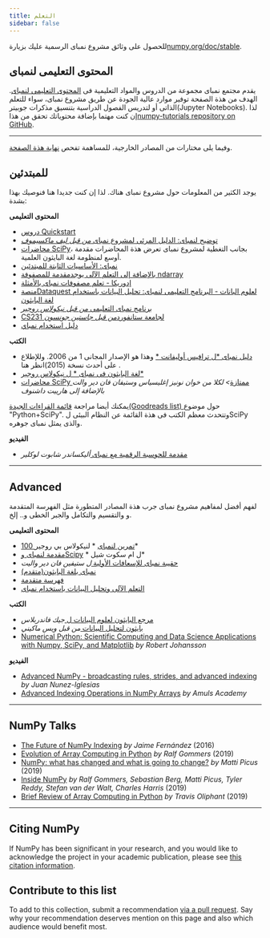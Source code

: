 ```yaml
---
title: التعلم
sidebar: false
---
```


للحصول على وثائق مشروع نمباى الرسمية عليك بزيارة[numpy.org/doc/stable](https://numpy.org/doc/stable).

## المحتوى التعليمى لنمباى

يقدم مجتمع نمباى مجموعة من الدروس والمواد التعليمية فى [المحتوى التعليمى لنمباى](https://numpy.org/numpy-tutorials). الهدف من هذة الصفحة توفير موارد عالية الجودة عن طريق مشروع نمباى، سواء للتعلم الذاتى أو لتدريس الفصول الدراسية بتنسيق مذكرات جوبيتر(Jupyter Notebooks). لذا إن كنت مهتما بإضافة محتوياتك تحقق من هذا[numpy-tutorials repository on GitHub](https://github.com/numpy/numpy-tutorials).

***

وفيما يلى مختارات من المصادر الخارجية، للمساهمة تفحص [ نهاية هذة الصفحة](#add-to-this-list).

## للمبتدئين

يوجد الكثير من المعلومات حول مشروع نمباى هناك. لذا إن كنت جديدا هنا فنوصيك بهذا بشدة:

<i class="fas fa-chalkboard"></i> **المحتوى التعليمى**

* [دروس Quickstart](https://numpy.org/devdocs/user/quickstart.html)
* [توضيح لنمباى: الدليل المرئى لمشروع نمباى *من قبل ليف ماكسيموف*](https://betterprogramming.pub/3b1d4976de1d?sk=57b908a77aa44075a49293fa1631dd9b)
* [محاضرات SciPy](https://scipy-lectures.org/)، بجانب التغطية لمشروع نمباى تعرض هذة المحاضرات مقدمة أوسع لمنظومة لغة البايثون العلمية.
* [نمباى: الأساسيات الثابتة للمبتدئين](https://numpy.org/devdocs/user/absolute_beginners.html)
* [بالإضافة إلى التعلم الآلى يوجدمقدمة للمصفوفة ndarray](https://www.machinelearningplus.com/python/numpy-tutorial-part1-array-python-examples/)
* [إدوريكا - تعلم مصفوفات نمباى بالأمثلة ](https://www.edureka.co/blog/python-numpy-tutorial/)
* [منصةDataquest لعلوم البانات - البرنامج التعليمى لنمباى: تحليل البيانات باستخدام لغة البايثون](https://www.dataquest.io/blog/numpy-tutorial-python/)
* [برنامج نمباى التعليمى *من قبل نيكولاس روجير*](https://github.com/rougier/numpy-tutorial)
* [CS231 لجامعة ستانفورد*من قبل جاستين جونسون*](http://cs231n.github.io/python-numpy-tutorial/)
* [دليل استخدام نمباي](https://numpy.org/devdocs)

<i class="fas fa-book"></i> **الكتب**

* [دليل نمباى *ل ترافيس أوليفانت *](http://web.mit.edu/dvp/Public/numpybook.pdf) وهذا هو الإصدار المجانى 1 من 2006. وللإطلاع على أحدث نسخة (2015)انظر هنا [](https://www.barnesandnoble.com/w/guide-to-numpy-travis-e-oliphant-phd/1122853007).
* [لغة البايثون فى نمباى * ل نيكولاس روجير*](https://www.labri.fr/perso/nrougier/from-python-to-numpy/)
* [محاضرات SciPy ممتازة](https://www.amazon.com/Elegant-SciPy-Art-Scientific-Python/dp/1491922877)*> لكلا من خوان نونيز إغليسياس وستيفان فان دير والت بالإضافة إلى هارييت داشنوف*

يمكنك أيضا مراجعة [ قائمة القراءات الجيدة(Goodreads list) ](https://www.goodreads.com/shelf/show/python-scipy)حول موضوع "Python+SciPy". وتتحدث معظم الكتب فى هذة القائمة عن النظام البيئى لSciPy والذى يمثل نمباى جوهره.

<i class="far fa-file-video"></i> **الفيديو**

* [مقدمة للحوسبة الرقمية مع نمباى ](http://youtu.be/ZB7BZMhfPgk) *أليكساندر شابوت لوكلير*

***

## Advanced

لفهم أفضل لمفاهيم مشروع نمباى جرب هذة المصادر المتطورة مثل الفهرسة المتقدمة و والتقسيم والتكامل والجبر الخطى و.. إلخ.

<i class="fas fa-chalkboard"></i> **المحتوى التعليمى**

* [100 تمرين لنمباى](http://www.labri.fr/perso/nrougier/teaching/numpy.100/index.html) * لنيكولاس بي روجير*
* [مقدمة لنمباى وScipy](https://engineering.ucsb.edu/~shell/che210d/numpy.pdf) * ل ام سكوت شيل*
* [حقيبة نمباى للإسعافات الأولية ](http://mentat.za.net/numpy/numpy_advanced_slides/) *ل ستيفين فان دير واليت*
* [نمباى بلغة البايثون(متقدم)](https://www.geeksforgeeks.org/numpy-python-set-2-advanced/)
* [فهرسة متقدمة](https://www.tutorialspoint.com/numpy/numpy_advanced_indexing.htm)
* [التعلم الآلى وتحليل البيانات باستخدام نمباى](https://www.machinelearningplus.com/python/numpy-tutorial-python-part2/)

<i class="fas fa-book"></i> **الكتب**

* [مرجع البايثون لعلوم البيانات ل ](https://www.amazon.com/Python-Data-Science-Handbook-Essential/dp/1491912057) *جيك فاندربلاس*
* [بايثون لتحليل البيانات ](https://www.amazon.com/Python-Data-Analysis-Wrangling-IPython/dp/1491957662) *من قبل ويس ماكيني*
* [Numerical Python: Scientific Computing and Data Science Applications with Numpy, SciPy, and Matplotlib](https://www.amazon.com/Numerical-Python-Scientific-Applications-Matplotlib/dp/1484242459) *by Robert Johansson*

<i class="far fa-file-video"></i> **الفيديو**

* [Advanced NumPy - broadcasting rules, strides, and advanced indexing](https://www.youtube.com/watch?v=cYugp9IN1-Q) *by Juan Nunez-Iglesias*
* [Advanced Indexing Operations in NumPy Arrays](https://www.youtube.com/watch?v=2WTDrSkQBng) *by Amuls Academy*

***

## NumPy Talks

* [The Future of NumPy Indexing](https://www.youtube.com/watch?v=o0EacbIbf58) *by Jaime Fernández* (2016)
* [Evolution of Array Computing in Python](https://www.youtube.com/watch?v=HVLPJnvInzM&t=10s) *by Ralf Gommers* (2019)
* [NumPy: what has changed and what is going to change?](https://www.youtube.com/watch?v=YFLVQFjRmPY) *by Matti Picus* (2019)
* [Inside NumPy](https://www.youtube.com/watch?v=dBTJD_FDVjU) *by Ralf Gommers, Sebastian Berg, Matti Picus, Tyler Reddy, Stefan van der Walt, Charles Harris* (2019)
* [Brief Review of Array Computing in Python](https://www.youtube.com/watch?v=f176j2g2eNc) *by Travis Oliphant* (2019)

***

## Citing NumPy

If NumPy has been significant in your research, and you would like to acknowledge the project in your academic publication, please see [this citation information](/citing-numpy).

## Contribute to this list

<a name="add-to-this-list"></a>
To add to this collection, submit a recommendation [via a pull request](https://github.com/numpy/numpy.org/blob/master/content/en/learn.md). Say why your recommendation deserves mention on this page and also which audience would benefit most.

